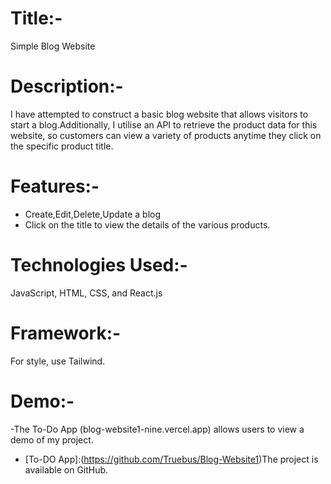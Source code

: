 # Title:-
Simple Blog Website
# Description:-
I have attempted to construct a basic blog website that allows visitors to start a blog.Additionally, I utilise an API to retrieve the product data for this website, so customers can view a variety of products anytime they click on the specific product title.
# Features:-
- Create,Edit,Delete,Update a blog
- Click on the title to view the details of the various products.
# Technologies Used:-
JavaScript, HTML, CSS, and React.js
# Framework:-
For style, use Tailwind.
# Demo:-
-The To-Do App (blog-website1-nine.vercel.app) allows users to view a demo of my project.
- [To-DO App]:(https://github.com/Truebus/Blog-Website1)The project is available on GitHub.



